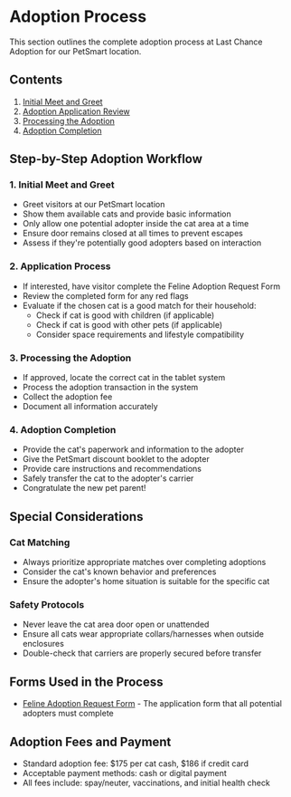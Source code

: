 # Adoption Process

This section outlines the complete adoption process at Last Chance Adoption for our PetSmart location.

## Contents

1. [Initial Meet and Greet](./meet-and-greet.md)
2. [Adoption Application Review](./application-review.md)
3. [Processing the Adoption](./processing-adoption.md)
4. [Adoption Completion](./adoption-completion.md)

## Step-by-Step Adoption Workflow

### 1. Initial Meet and Greet
- Greet visitors at our PetSmart location
- Show them available cats and provide basic information
- Only allow one potential adopter inside the cat area at a time
- Ensure door remains closed at all times to prevent escapes
- Assess if they're potentially good adopters based on interaction

### 2. Application Process
- If interested, have visitor complete the Feline Adoption Request Form
- Review the completed form for any red flags
- Evaluate if the chosen cat is a good match for their household:
  - Check if cat is good with children (if applicable)
  - Check if cat is good with other pets (if applicable)
  - Consider space requirements and lifestyle compatibility

### 3. Processing the Adoption
- If approved, locate the correct cat in the tablet system
- Process the adoption transaction in the system
- Collect the adoption fee
- Document all information accurately

### 4. Adoption Completion
- Provide the cat's paperwork and information to the adopter
- Give the PetSmart discount booklet to the adopter
- Provide care instructions and recommendations
- Safely transfer the cat to the adopter's carrier
- Congratulate the new pet parent!

## Special Considerations

### Cat Matching
- Always prioritize appropriate matches over completing adoptions
- Consider the cat's known behavior and preferences
- Ensure the adopter's home situation is suitable for the specific cat

### Safety Protocols
- Never leave the cat area door open or unattended
- Ensure all cats wear appropriate collars/harnesses when outside enclosures
- Double-check that carriers are properly secured before transfer

## Forms Used in the Process

- [Feline Adoption Request Form](../forms-templates/feline-adoption-request.md) - The application form that all potential adopters must complete

## Adoption Fees and Payment

- Standard adoption fee: $175 per cat cash, $186 if credit card
- Acceptable payment methods: cash or digital payment
- All fees include: spay/neuter, vaccinations, and initial health check 